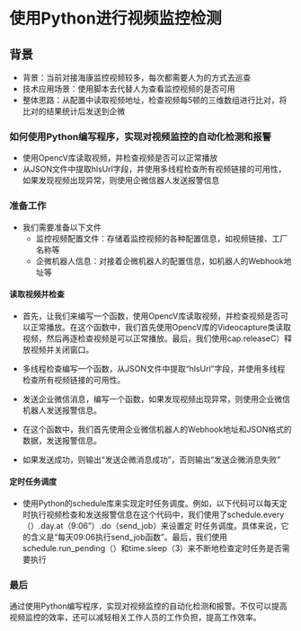 # 使用Python进行视频监控检测

## 背景
- 背景：当前对接海康监控视频较多，每次都需要人为的方式去巡查
- 技术应用场景：使用脚本去代替人为查看监控视频的是否可用
- 整体思路：从配置中读取视频地址，检查视频每5顿的三维数组进行比对，将比对的结果统计后发送到企微

### 如何使用Python编写程序，实现对视频监控的自动化检测和报警
- 使用OpencV库读取视频，并检查视频是否可以正常播放
- 从JSON文件中提取hlsUrl字段，并使用多线程检查所有视频链接的可用性，如果发现视频出现异常，则使用企微信器人发送报警信息
### 准备工作
  - 我们需要准备以下文件
    - 监控视频配置文件：存储着监控视频的各种配置信息，如视频链接、工厂名称等
    - 企微机器人信息：对接着企微机器人的配置信息，如机器人的Webhook地址等

#### 读取视频并检查
- 首先，让我们来编写一个函数，使用OpencV库读取视频，并检查视频是否可以正常播放。在这个函数中，我们首先使用OpencV库的Videocapture类读取视频，然后再逐检查视频是可以正常播放。最后，我们使用cap.releaseC）释放视频并关闭窗口。
- 多线程检查编写一个函数，从JSON文件中提取“hlsUrl”字段，并使用多线程检查所有视频链接的可用性。
- 发送企业微信消息，编写一个函数，如果发现视频出现异常，则使用企业微信机器人发送报警信息。

- 在这个函数中，我们首先使用企业微信机器人的Webhook地址和JSON格式的数据，发送报警信息。
- 如果发送成功，则输出“发送企微消息成功”，否则输出“发送企微消息失败”

#### 定时任务调度
- 使用Python的schedule库来实现定时任务调度。例如，以下代码可以每天定时执行视频检查和发送报警信息在这个代码中，我们使用了schedule.every（）.day.at（9:06”）.do（send_job）来设置定
时任务调度。具体来说，它的含义是“每天09:06执行send_job函数”。最后，我们使用schedule.run_pending（）和time.sleep（3）来不断地检查定时任务是否需要执行

### 最后
通过使用Python编写程序，实现对视频监控的自动化检测和报警。不仅可以提高视频监控的效率，还可以减轻相关工作人员的工作负担，提高工作效率。
